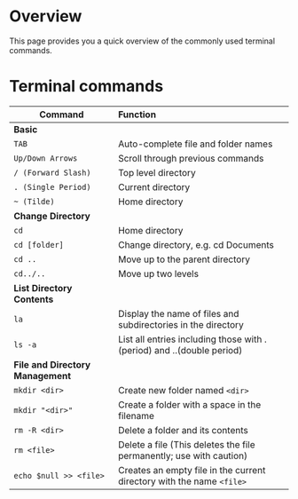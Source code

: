 # Overview 
This page provides you a quick overview of the commonly used terminal commands. 

# Terminal commands
| Command        | Function           |
| ------------- |:-------------| 
| **Basic**      |  | 
| `TAB`      | Auto-complete file and folder names | 
| `Up/Down Arrows`      | Scroll through previous commands |  | 
| `/ (Forward Slash)`      | Top level directory      |  
| `. (Single Period)` | Current directory      |  
| `~ (Tilde)`     | Home directory | 
| **Change Directory**      |  | 
| `cd`     | Home directory      |  
| `cd [folder]` | Change directory, e.g. cd Documents   |  
| `cd ..`     | Move up to the parent directory | 
| `cd../.. `    | Move up two levels     |  
| **List Directory Contents**      |  | 
| `la`     | Display the name of files and subdirectories in the directory     |  
| `ls -a` | List all entries including those with .(period) and ..(double period)      |  
| **File and Directory Management**      |  | 
| `mkdir <dir>`     | Create new folder named `<dir>` |  
| `mkdir "<dir>"` | Create a folder with a space in the filename |  
| `rm -R <dir>`     | Delete a folder and its contents |  
| `rm <file>` | Delete a file (This deletes the file permanently; use with caution) |  
| `echo $null >> <file>`     | Creates an empty file in the current directory with the name `<file>` |  
